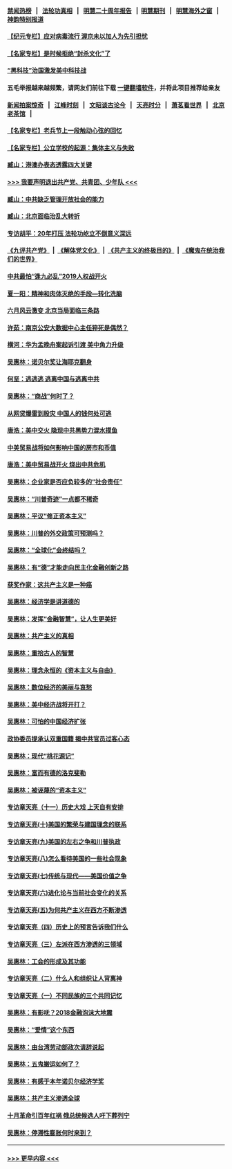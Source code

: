 #### [禁闻热榜](热点新闻.md?=0)  &nbsp;&nbsp;|&nbsp;&nbsp; [法轮功真相](https://github.com/gfw-breaker/truth/blob/master/README.md?=0) &nbsp;&nbsp;|&nbsp;&nbsp; [明慧二十周年报告](https://github.com/gfw-breaker/mh-reports/blob/master/README.md?=0) &nbsp;&nbsp;|&nbsp;&nbsp;[明慧期刊](https://github.com/gfw-breaker/mh-qikan) &nbsp;&nbsp;|&nbsp;&nbsp; [明慧海外之窗](https://github.com/gfw-breaker/mh-news/blob/master/README.md?=0) &nbsp;&nbsp;|&nbsp;&nbsp; [神韵特别报道](https://github.com/gfw-breaker/mh-news/blob/master/shenyun.md?=0)
#### [【纪元专栏】应对病毒流行 渥京未以加人为先引担忧](../pages/nsc423/n11875714.md?t=03101003) 
#### [【名家专栏】是时候拒绝“封杀文化”了](../pages/nsc423/n11814093.md?t=03101003) 
#### [“黑科技”治国激发美中科技战](../pages/nsc423/n11638056.md?t=03101003) 
#### 五毛举报越来越频繁，请网友们前往下载 [一键翻墙软件](https://github.com/gfw-breaker/ssr-accounts)，并将此项目推荐给亲友
#### [新闻拍案惊奇](https://github.com/gfw-breaker/banned-news/blob/master/pages/link4.md) &nbsp;&nbsp;|&nbsp;&nbsp; [江峰时刻](https://github.com/gfw-breaker/banned-news/blob/master/pages/link4.md) &nbsp;&nbsp;|&nbsp;&nbsp; [文昭谈古论今](https://github.com/gfw-breaker/banned-news/blob/master/pages/link4.md) &nbsp;&nbsp;|&nbsp;&nbsp; [天亮时分](https://github.com/gfw-breaker/banned-news/blob/master/pages/link4.md) &nbsp;&nbsp;|&nbsp;&nbsp; [萧茗看世界](https://github.com/gfw-breaker/banned-news/blob/master/pages/link4.md) &nbsp;&nbsp;|&nbsp;&nbsp; [北京老茶馆](https://github.com/gfw-breaker/banned-news/blob/master/pages/link4.md) &nbsp;&nbsp;|&nbsp;&nbsp; 
#### [【名家专栏】老兵节上一段触动心弦的回忆](../pages/nsc423/n11646016.md?t=03101003) 
#### [【名家专栏】公立学校的起源：集体主义与失败](../pages/nsc423/n11601833.md?t=03101003) 
#### [臧山：港澳办表态透露四大关键](../pages/nsc423/n11421628.md?t=03101003) 
#### [>>> 我要声明退出共产党、共青团、少年队 <<<](https://github.com/begood0513/goodnews/blob/master/quit/letter.md) 
#### [臧山：中共缺乏管理开放社会的能力](../pages/nsc423/n11407457.md?t=03101003) 
#### [臧山：北京面临治乱大转折](../pages/nsc423/n11406895.md?t=03101003) 
#### [专访胡平：20年打压 法轮功屹立不倒意义深远](../pages/nsc423/n11398800.md?t=03101003) 
#### [《九评共产党》](https://github.com/begood0513/9ping.md/blob/master/README.md) &nbsp;|&nbsp; [《解体党文化》](../../../../jtdwh.md/blob/master/README.md)  &nbsp;|&nbsp; [《共产主义的终极目的》](../../../../gczydzjmd.md/blob/master/README.md) &nbsp;|&nbsp; [《魔鬼在统治我们的世界》](../../../../mgztzwmdsj.md/blob/master/README.md) 
#### [中共最怕“逢九必乱”2019人权战开火](../pages/nsc423/n11385248.md?t=03101003) 
#### [夏一阳：精神和肉体灭绝的手段—转化洗脑](../pages/nsc423/n11368250.md?t=03101003) 
#### [六月风云激变 北京当局面临三条路](../pages/nsc423/n11313668.md?t=03101003) 
#### [许茹：南京公安大数据中心主任猝死是偶然？](../pages/nsc423/n11064744.md?t=03101003) 
#### [横河：华为孟晚舟案起诉引渡 美中角力升级](../pages/nsc423/n11027230.md?t=03101003) 
#### [吴惠林：诺贝尔奖让海耶克翻身](../pages/nsc423/n10890049.md?t=03101003) 
#### [何坚：逃逃逃 逃离中国与逃离中共](../pages/nsc423/n10592891.md?t=03101003) 
#### [吴惠林：“商战”何时了？](../pages/nsc423/n10573558.md?t=03101003) 
#### [从网贷爆雷到股灾 中国人的钱何处可逃](../pages/nsc423/n10572800.md?t=03101003) 
#### [唐浩：美中交火 隐现中共黑势力混水摸鱼](../pages/nsc423/n10544040.md?t=03101003) 
#### [中美贸易战将如何影响中国的房市和币值](../pages/nsc423/n10543697.md?t=03101003) 
#### [唐浩：美中贸易战开火 烧出中共危机](../pages/nsc423/n10540126.md?t=03101003) 
#### [吴惠林：企业家是否应负较多的“社会责任”](../pages/nsc423/n10535022.md?t=03101003) 
#### [吴惠林：“川普奇迹”一点都不稀奇](../pages/nsc423/n10512808.md?t=03101003) 
#### [吴惠林：平议“修正资本主义”](../pages/nsc423/n10495724.md?t=03101003) 
#### [吴惠林：川普的外交政策可预测吗？](../pages/nsc423/n10462387.md?t=03101003) 
#### [吴惠林：“全球化”会终结吗？](../pages/nsc423/n10452838.md?t=03101003) 
#### [吴惠林：有“德”才能走向民主化金融创新之路](../pages/nsc423/n10432292.md?t=03101003) 
#### [获奖作家：这共产主义是一种癌](../pages/nsc423/n10431541.md?t=03101003) 
#### [吴惠林：经济学是讲道德的](../pages/nsc423/n10398014.md?t=03101003) 
#### [吴惠林：发挥“金融智慧”，让人生更美好](../pages/nsc423/n10375019.md?t=03101003) 
#### [吴惠林：共产主义的真相](../pages/nsc423/n10351394.md?t=03101003) 
#### [吴惠林：重拾古人的智慧](../pages/nsc423/n10337691.md?t=03101003) 
#### [吴惠林：理念永恒的《资本主义与自由》](../pages/nsc423/n10316274.md?t=03101003) 
#### [吴惠林：数位经济的美丽与哀愁](../pages/nsc423/n10292946.md?t=03101003) 
#### [吴惠林：美中经济战将开打？](../pages/nsc423/n10258825.md?t=03101003) 
#### [吴惠林：可怕的中国经济扩张](../pages/nsc423/n10219147.md?t=03101003) 
#### [政协委员提承认双重国籍 揭中共官员过客心态](../pages/nsc423/n10208809.md?t=03101003) 
#### [吴惠林：现代“桃花源记”](../pages/nsc423/n10185234.md?t=03101003) 
#### [吴惠林：富而有德的洛克斐勒](../pages/nsc423/n10142264.md?t=03101003) 
#### [吴惠林：被诬蔑的“资本主义”](../pages/nsc423/n10124816.md?t=03101003) 
#### [专访章天亮（十一）历史大戏 上天自有安排](../pages/nsc423/n10094905.md?t=03101003) 
#### [专访章天亮(十)美国的繁荣与建国理念的联系](../pages/nsc423/n10094899.md?t=03101003) 
#### [专访章天亮(九)美国的左右之争和川普执政](../pages/nsc423/n10094889.md?t=03101003) 
#### [专访章天亮(八)怎么看待美国的一些社会现象](../pages/nsc423/n10094857.md?t=03101003) 
#### [专访章天亮(七)传统与现代——美国价值之争](../pages/nsc423/n10093140.md?t=03101003) 
#### [专访章天亮(六)进化论与当前社会变化的关系](../pages/nsc423/n10092036.md?t=03101003) 
#### [专访章天亮(五)为何共产主义在西方不断渗透](../pages/nsc423/n10083620.md?t=03101003) 
#### [专访章天亮（四）历史上的预言告诉我们什么](../pages/nsc423/n10083606.md?t=03101003) 
#### [专访章天亮（三）左派在西方渗透的三领域](../pages/nsc423/n10081115.md?t=03101003) 
#### [吴惠林：工会的形成及其功能](../pages/nsc423/n10080633.md?t=03101003) 
#### [专访章天亮（二）什么人和组织让人背离神](../pages/nsc423/n10076637.md?t=03101003) 
#### [专访章天亮（一）不同民族的三个共同记忆](../pages/nsc423/n10074188.md?t=03101003) 
#### [吴惠林：有影呒？2018金融泡沫大地震](../pages/nsc423/n10040534.md?t=03101003) 
#### [吴惠林：“爱情”这个东西](../pages/nsc423/n10019423.md?t=03101003) 
#### [吴惠林：由台湾劳动部政次请辞说起](../pages/nsc423/n9979679.md?t=03101003) 
#### [吴惠林：五鬼搬运如何了？](../pages/nsc423/n9925338.md?t=03101003) 
#### [吴惠林：有感于本年诺贝尔经济学奖](../pages/nsc423/n9871883.md?t=03101003) 
#### [吴惠林：共产主义渗透全球](../pages/nsc423/n9812748.md?t=03101003) 
#### [十月革命引百年红祸 俄总统候选人吁下葬列宁](../pages/nsc423/n9810182.md?t=03101003) 
#### [吴惠林：停滞性膨胀何时来到？](../pages/nsc423/n9764136.md?t=03101003) 

----
#### [ >>> 更早内容 <<< ](../indexes/nsc423-earlier.md)
